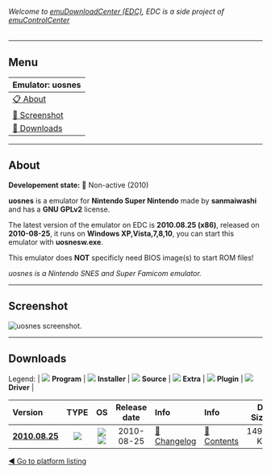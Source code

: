 ###### Welcome to [emuDownloadCenter (EDC)](https://github.com/PhoenixInteractiveNL/emuDownloadCenter/wiki/), EDC is a side project of [emuControlCenter](https://github.com/PhoenixInteractiveNL/emuControlCenter/wiki/)
***
## Menu
| **Emulator: uosnes** |
|:---------|
| [:clipboard: About](#about) |
| [:sunrise: Screenshot](#screen) |
| [:floppy_disk: Downloads](#downloads) |
***
## About
**Developement state:** :red_circle: Non-active (2010)

**uosnes** is a emulator for **Nintendo Super Nintendo** made by **sanmaiwashi** and has a **GNU GPLv2** license.

The latest version of the emulator on EDC is **2010.08.25 (x86)**, released on **2010-08-25**, it runs on **Windows XP,Vista,7,8,10**, you can start this emulator with **uosnesw.exe**.

This emulator does **NOT** specificly need BIOS image(s) to start ROM files!

_uosnes is a Nintendo SNES and Super Famicom emulator._
***
## Screenshot
![](https://raw.githubusercontent.com/PhoenixInteractiveNL/emuDownloadCenter/master/hooks/uosnes/emulator_screen_01.jpg "uosnes screenshot.")
***
## Downloads
Legend:
| ![](https://raw.githubusercontent.com/wiki/PhoenixInteractiveNL/emuDownloadCenter/images_misc/icon_program_24.png) **Program** | 
![](https://raw.githubusercontent.com/wiki/PhoenixInteractiveNL/emuDownloadCenter/images_misc/icon_installer_24.png) **Installer** | 
![](https://raw.githubusercontent.com/wiki/PhoenixInteractiveNL/emuDownloadCenter/images_misc/icon_source_code_24.png) **Source** | 
![](https://raw.githubusercontent.com/wiki/PhoenixInteractiveNL/emuDownloadCenter/images_misc/icon_extra_24.png) **Extra** | 
![](https://raw.githubusercontent.com/wiki/PhoenixInteractiveNL/emuDownloadCenter/images_misc/icon_plugin_24.png) **Plugin** | 
![](https://raw.githubusercontent.com/wiki/PhoenixInteractiveNL/emuDownloadCenter/images_misc/icon_driver_24.png) **Driver** | 


| Version  | TYPE | OS | Release date  | Info       | Info       | DL Size    |
|:---------|:----:|:--:|:-------------:|:-----------|:-----------|-----------:|
| [**2010.08.25**](https://github.com/PhoenixInteractiveNL/edc-repo0005/raw/master/uosnes/2010.08.25.7z) | ![](https://raw.githubusercontent.com/wiki/PhoenixInteractiveNL/emuDownloadCenter/images_misc/icon_program_24.png) | ![](https://raw.githubusercontent.com/wiki/PhoenixInteractiveNL/emuDownloadCenter/images_misc/logo_windows_24.png)![](https://raw.githubusercontent.com/wiki/PhoenixInteractiveNL/emuDownloadCenter/images_misc/icon_32-bit_24.png) | 2010-08-25 | [:page_facing_up: Changelog](https://github.com/PhoenixInteractiveNL/edc-repo0005/blob/master/uosnes/2010.08.25_changelog.txt) | [:mag_right: Contents](https://github.com/PhoenixInteractiveNL/edc-repo0005/blob/master/uosnes/2010.08.25_contents.txt) | 1492 KB |

[:arrow_backward: Go to platform listing](https://github.com/PhoenixInteractiveNL/emuDownloadCenter/wiki/EDC-Platform-List)
